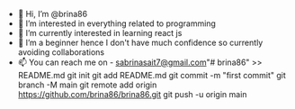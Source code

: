- 👋 Hi, I’m @brina86
- 👀 I’m interested in everything related to programming 
- 🌱 I’m currently interested in learning react js
- 💞️ I’m a beginner hence I don't have much confidence so currently avoiding collaborations
- 📫 You can reach me on - sabrinasait7@gmail.com"# brina86" >> README.md
git init
git add README.md
git commit -m "first commit"
git branch -M main
git remote add origin https://github.com/brina86/brina86.git
git push -u origin main

<!---
brina86/brina86 is a ✨ special ✨ repository because its `README.md` (this file) appears on your GitHub profile.
You can click the Preview link to take a look at your changes.
--->
